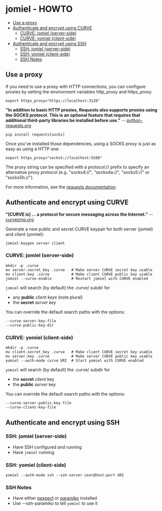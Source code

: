 # jomiel - HOWTO

<!-- vim-markdown-toc GFM -->

- [Use a proxy](#use-a-proxy)
- [Authenticate and encrypt using CURVE](#authenticate-and-encrypt-using-curve)
  - [CURVE: jomiel (server-side)](#curve-jomiel-server-side)
  - [CURVE: yomiel (client-side)](#curve-yomiel-client-side)
- [Authenticate and encrypt using SSH](#authenticate-and-encrypt-using-ssh)
  - [SSH: jomiel (server-side)](#ssh-jomiel-server-side)
  - [SSH: yomiel (client-side)](#ssh-yomiel-client-side)
  - [SSH Notes](#ssh-notes)

<!-- vim-markdown-toc -->

## Use a proxy

If you need to use a proxy with HTTP connections, you can configure
proxies by setting the environment variables http_proxy and https_proxy.

```shell
export https_proxy="https://localhost:3128"
```

**"In addition to basic HTTP proxies, Requests also supports proxies
using the SOCKS protocol. This is an optional feature that requires that
additional third-party libraries be installed before use."** --
[python-requests.org]

```shell
pip install requests[socks]
```

Once you’ve installed those dependencies, using a SOCKS proxy is just as
easy as using a HTTP one:

```shell
export https_proxy="socks5://localhost:5580"
```

The proxy string can be specified with a protocol:// prefix to specify
an alternative proxy protocol (e.g. "socks4://", "socks4a://",
"socks5://" or "socks5h://").

For more information, see the [requests documentation].

## Authenticate and encrypt using CURVE

**"[CURVE is] ... a protocol for secure messaging across the
Internet."** -- [curvezmq.org]

Generate a new public and secret CURVE keypair for both server (jomiel)
and client (yomiel):

```shell
jomiel-keygen server client
```

### CURVE: jomiel (server-side)

```shell
mkdir -p .curve
mv server.secret_key .curve   # Make server CURVE secret key usable
mv client.key .curve          # Make client CURVE public key usable
jomiel --curve-enable         # Restart jomiel with CURVE enabled
```

`jomiel` will search (by default) the .curve/ subdir for

- any **public** _client keys_ (note plural)
- the **secret** _server key_

You can override the default search paths with the options:

```plaintext
--curve-server-key-file
--curve-public-key-dir
```

### CURVE: yomiel (client-side)

```shell
mkdir -p .curve
mv client.secret_key .curve   # Make client CURVE secret key usable
mv server.key .curve          # Make server CURVE public key usable
yomiel --auth-mode curve URI  # Start yomiel with CURVE enabled
```

`yomiel` will search (by default) the .curve/ subdir for

- the **secret** _client_ key
- the **public** _server_ key

You can override the default search paths with the options:

```plaintext
--curve-server-public-key-file
--curve-client-key-file
```

## Authenticate and encrypt using SSH

### SSH: jomiel (server-side)

- Have SSH configured and running
- Have `jomiel` running

### SSH: yomiel (client-side)

```shell
yomiel --auth-mode ssh --ssh-server user@host:port URI
```

### SSH Notes

- Have either [pexpect] or [paramiko](recommended) installed
- Use --ssh-paramiko to tell `yomiel` to use it

[pexpect]: https://pypi.org/project/pexpect/
[paramiko]: https://pypi.org/project/paramiko/
[python-requests.org]: https://2.python-requests.org/
[requests documentation]: https://2.python-requests.org/en/master/user/advanced/#proxies
[curvezmq.org]: http://curvezmq.org
